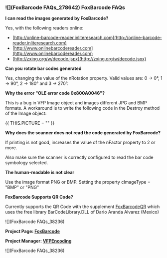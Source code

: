 ###  ![](FoxBarcode FAQs_278642) FoxBarcode FAQs


**I can read the images generated by FoxBarcode?**

Yes, with the following readers online:

* [http://online-barcode-reader.inliteresearch.com](http://online-barcode-reader.inliteresearch.com)
* [http://www.onlinebarcodereader.com](http://www.onlinebarcodereader.com)
* [http://zxing.org/w/decode.jspx](http://zxing.org/w/decode.jspx)


**Can you rotate bar codes generated**

Yes, changing the value of the nRotation property. Valid values are: 0 -> 0°, 1 -> 90°, 2 -> 180° and 3 -> 270°.


**Why the error "OLE error code 0x800A0046"?**

This is a bug in VFP Image object and images different JPG and BMP formats. A workaround is to write the following code in the Destroy method of the Image object:

{{
THIS.PICTURE = ""
}}

**Why does the scanner does not read the code generated by FoxBarcode?**

If printing is not good, increases the value of the nFactor property to 2 or more.

Also make sure the scanner is correctly configured to read the bar code symbology selected.


**The human-readable is not clear**

Use the image format PNG or BMP. Setting the property cImageType = "BMP" or "PNG"


**FoxBarcode Supports QR Code?**

Currently supports the QR Code with the supplement [FoxBarcodeQR](FoxBarcodeQR) which uses the free library BarCodeLibrary.DLL of Dario Aranda  Alvarez (Mexico)



![](FoxBarcode FAQs_38236)

**Project Page: [FoxBarcode](FoxBarcode)**

**Project Manager: [VFPEncoding](http://www.codeplex.com/site/users/view/VFPEncoding)**

![](FoxBarcode FAQs_38236)

